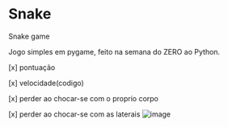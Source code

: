 # Snake
Snake game

Jogo simples em pygame, feito na semana do ZERO ao Python.

[x] pontuação

[x] velocidade(codigo)

[x] perder ao chocar-se com o proprio corpo 

[x] perder ao chocar-se com as laterais 
![image](https://user-images.githubusercontent.com/70288696/116829983-b4f2ba00-ab7d-11eb-85a0-c72aec91c77b.png)
